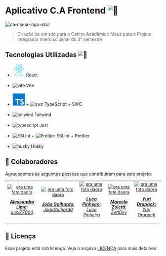 # Aplicativo C.A Frontend <picture><source srcset="https://fonts.gstatic.com/s/e/notoemoji/latest/1f48e/512.webp" type="image/webp"><img src="https://fonts.gstatic.com/s/e/notoemoji/latest/1f48e/512.gif" alt="💎" width="32" height="32"></picture>

<img src="https://github.com/alexZ7000/Aplicativo-C.A-Frontend/assets/78627928/9fa73b80-79cf-4a96-9ffe-69151f726616" alt="ca-maua-logo-azul"/>

> Criação de um site para o Centro Acadêmico Mauá para o Projeto Integrador
> Interdisciplinar do 3° semestre

## Tecnologias Utilizadas <picture><source srcset="https://fonts.gstatic.com/s/e/notoemoji/latest/1f9be/512.webp" type="image/webp"><img src="https://fonts.gstatic.com/s/e/notoemoji/latest/1f9be/512.gif" alt="🦾" width="32" height="32"></picture>

<ul>
  <li>
    <img src="https://raw.githubusercontent.com/devicons/devicon/master/icons/react/react-original-wordmark.svg" alt="react" width="40" height="40"/>  React
  </li>
  <br>
  <li>
    <img src="https://github.com/alexZ7000/UsinaEcoCultural/assets/78627928/b82095b6-48ad-42c2-90a3-a2d0ea890da1" alt="vite" width="40" height="40"/> Vite
  </li>
  <br>
  <li>
    <img src="https://raw.githubusercontent.com/devicons/devicon/master/icons/typescript/typescript-original.svg" alt="typescript" width="40" height="40"/> + <img src="https://swc.rs/logo.png" alt="swc" width="80" height="40"/> TypeScript + SWC
  </li>
  <br>
  <li>
    <img src="https://upload.wikimedia.org/wikipedia/commons/thumb/d/d5/Tailwind_CSS_Logo.svg/1024px-Tailwind_CSS_Logo.svg.png?20230715030042" alt="tailwind" width="50" height="35" /> Tailwind
  </li>
  <br>
  <li>
    <img src="https://github.com/alexZ7000/Aplicativo-C.A-Frontend/assets/78627928/2ca39d52-6f5c-48d0-b1de-8081e9c7f892" alt="typescript" width="40" height="40"/> Jest
  </li>
  <br>
  <li>
    <img src="https://external-content.duckduckgo.com/iu/?u=https%3A%2F%2Fmiguelmachado.dev%2Fassets%2Fimg%2F1_3adbbrn3gotbz72xqfo96g.png&f=1&nofb=1&ipt=815bdc1a92129a989194fc10b59209968b7cb74bd6273ab809a219462fffe4e8&ipo=images" alt="ESLint" width="80" height="40"/> +  <img src="https://prettier.io/icon.png" alt="Prettier" width="40" height="40"/> ESLint + Prettier
  </li>
  <br>
  <li>
    <img src="https://github.com/alexZ7000/Aplicativo-C.A-Frontend/assets/78627928/aae943d6-98e3-4b75-821e-0fdcedc68be3" alt="husky" width="90" height="40"> Husky
  </li>
</ul>

## 🤝 Colaboradores

Agradecemos às seguintes pessoas que contribuíram para este projeto:

<table>
  <tr>
    <td align="center">
      <a href="#">
        <img src="https://avatars.githubusercontent.com/u/78627928?v=4" width="100px;" alt="era uma foto daora"/><br>
        <sub>
          <p><b><i>Alessandro Lima:</i></b> <a href="https://github.com/alexZ7000"><i>alexZ7000</i></a></p>
        </sub>
      </a>
    </td>
    <td align="center">
      <a href="#">
        <img src="https://avatars.githubusercontent.com/u/133998521?v=4" width="100px;" alt="era uma foto daora"/><br>
        <sub>
          <p><b><i>João Galhardo:</i></b> <a href="https://github.com/JoaoGalhard0"><i>JoaoGalhard0</i></a></p>
        </sub>
      </a>
    </td>
    <td align="center">
      <a href="#">
        <img src="https://avatars.githubusercontent.com/u/133619664?v=4" width="100px;" alt="era uma foto daora"/><br>
        <sub>
          <p><b><i>Luca Pinheiro:</i></b> <a href="https://github.com/LucaPinheiro"><i>Luca Pinheiro</i></a></p>
        </sub>
      </a>
    </td>
    <td align="center">
      <a href="#">
        <img src="https://avatars.githubusercontent.com/u/131803879?v=4" width="100px;" alt="era uma foto daora"/><br>
        <sub>
          <p><b><i>Marcelo Zoletti:</i></b> <a href="https://github.com/ZettDev"><i>ZettDev</i></a></p>
        </sub>
      </a>
    </td>
    <td align="center">
      <a href="#">
        <img src="https://avatars.githubusercontent.com/u/135085977?v=4" width="100px;" alt="era uma foto daora"/><br>
        <sub>
          <p><b><i>Yuri Drapack:</i></b> <a href="https://github.com/YuriDrapack"><i>Yuri Drapack</i></a></p>
        </sub>
      </a>
    </td>
  </tr>
</table>

## 📝 Licença

Esse projeto está sob licença. Veja o arquivo [LICENÇA](LICENSE.md) para mais
detalhes
